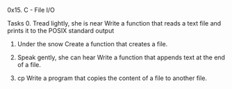 0x15. C - File I/O

Tasks
0. Tread lightly, she is near
Write a function that reads a text file and prints it to the POSIX standard output

1. Under the snow
Create a function that creates a file.

2. Speak gently, she can hear
Write a function that appends text at the end of a file.

3. cp
Write a program that copies the content of a file to another file.

